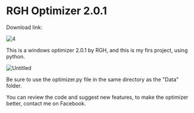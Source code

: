 # RGH Optimizer 2.0.1

Download link: 

![4](https://user-images.githubusercontent.com/108760398/177418015-95617961-7733-44a5-8abb-a86a994d4643.png)

This is a windows optimizer 2.0.1 by RGH, and this is my firs project, using python.

![Untitled](https://user-images.githubusercontent.com/108760398/177415745-ad1e85f5-cb85-43b2-a881-2447bb1e5e17.png)

Be sure to use the optimizer.py file in the same directory as the "Data" folder.

You can review the code and suggest new features, to make the optimizer better, contact me on Facebook.

